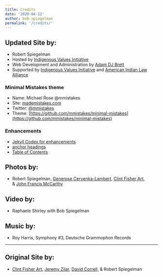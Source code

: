 ```yaml
---
title: Credits
date: '2020-04-12'
author: bob-spiegelman
permalink: '/credits/'
---
```

## Updated Site by:
  - Robert Spiegelman
  - Hosted by [Indigenous Values Initiative](https://indigenousvalues.org/)
  - Web Development and Administration by [Adam DJ Brett](https://wwww.adamdjbrett.com)
  - Supported by [Indigenous Values Initiative](https://indigenousvalues.org/) and [American Indian Law Alliance](https://aila.ngo)

### Minimal Mistakes theme
  - Name: Michael Rose @mmistakes
  - Site: [mademistakes.com](https://mademistakes.com/)
  - Twitter: [@mmistakes](https://twitter.com/mmistakes)
  - Theme: [https://github.com/mmistakes/minimal-mistakes](https://github.com/mmistakes/minimal-mistakes)

### Enhancements
  - [Jekyll Codex for enhancements](https://jekyllcodex.org)
  - [anchor headings](https://github.com/allejo/jekyll-anchor-headings/)
  - [Table of Contents](https://github.com/allejo/jekyll-toc)

## Photos by:  
  - Robert Spiegelman, [Generose Cervenka-Lambert](http://www.agbdesign.com), [Clint Fisher Art](http://clintfisherart.com),  
& [John Francis McCarthy](http://johnfrancismccarthy.com/the_artist.htm)  

## Video by:  
  - Raphaele Shirley with Bob Spiegelman  

## Music by:  
  - Roy Harris, Symphony #3, Deutsche Grammophon Records

***
## Original Site by:  
  - [Clint Fisher Art](http://www.clintfisherart.com/), [Jeremy Zilar](http://silencematters.com), [David Correll,](http://www.davidcorrell.net/) & Robert Spiegelman
